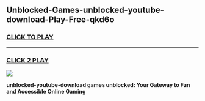 
## Unblocked-Games-unblocked-youtube-download-Play-Free-qkd6o
<h3>
<a href="https://premium76.site?title=unblocked-youtube-download&ref=18A1">CLICK TO PLAY</a></h3>
<hr>

<h3>
<a href="https://premium76.site?title=unblocked-youtube-download&ref=18A1">CLICK 2 PLAY</a>
  
</h3>

<a href="https://premium76.site?title=unblocked-youtube-download&ref=18A1"><img src="https://clearcache.store/games.png"></a>


**unblocked-youtube-download games unblocked: Your Gateway to Fun and Accessible Online Gaming**
